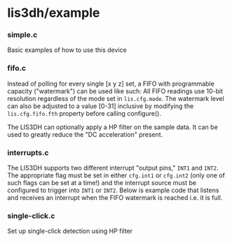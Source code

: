 # lis3dh/example

### simple.c
Basic examples of how to use this device

### fifo.c
Instead of polling for every single [x y z] set, a FIFO with programmable capacity ("watermark") can be used like such: All FIFO readings use 10-bit resolution regardless of the mode set in `lis.cfg.mode`. The watermark level can also be adjusted to a value [0-31] inclusive by modifying the `lis.cfg.fifo.fth` property before calling configure().

The LIS3DH can optionally apply a HP filter on the sample data. It can be used to greatly reduce the "DC acceleration" present.

### interrupts.c
The LIS3DH supports two different interrupt "output pins," `INT1` and `INT2`. The appropriate flag must be set in either `cfg.int1` or `cfg.int2` (only one of such flags can be set at a time!) and the interrupt source must be configured to trigger into `INT1` or `INT2`. Below is example code that listens and receives an interrupt when the FIFO watermark is reached i.e. it is full.

### single-click.c

Set up single-click detection using HP filter